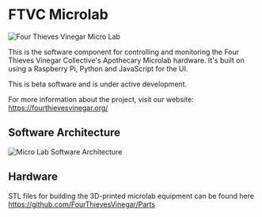 # FTVC Microlab

![Four Thieves Vinegar Micro Lab](https://github.com/FourThievesVinegar/microlab/blob/master/images/4tvc.jpg)


This is the software component for controlling and monitoring the Four Thieves Vinegar Collective's Apothecary Microlab hardware. It's built on using a Raspberry Pi, Python and JavaScript for the UI.

This is beta software and is under active development.

For more information about the project, visit our website: https://fourthievesvinegar.org/

## Software Architecture

![Micro Lab Software Architecture](https://github.com/FourThievesVinegar/microlab/blob/master/images/SWArch.png)

## Hardware

STL files for building the 3D-printed microlab equipment can be found here https://github.com/FourThievesVinegar/Parts


